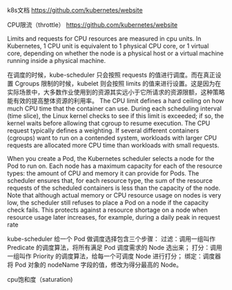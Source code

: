 k8s文档 https://github.com/kubernetes/website


CPU限流（throttle）
	https://github.com/kubernetes/website

Limits and requests for CPU resources are measured in cpu units. In Kubernetes, 1 CPU unit is equivalent to 1 physical CPU core, or 1 virtual core, depending on whether the node is a physical host or a virtual machine running inside a physical machine.


在调度的时候，kube-scheduler 只会按照 requests 的值进行调度。而在真正设置 Cgroups 限制的时候，kubelet 则会按照 limits 的值来进行设置。这是因为在实际场景中，大多数作业使用到的资源其实远小于它所请求的资源限额，这种策略能有效的提高整体资源的利用率。
The CPU limit defines a hard ceiling on how much CPU time that the container can use. During each scheduling interval (time slice), the Linux kernel checks to see if this limit is exceeded; if so, the kernel waits before allowing that cgroup to resume execution.
The CPU request typically defines a weighting. If several different containers (cgroups) want to run on a contended system, workloads with larger CPU requests are allocated more CPU time than workloads with small requests.

When you create a Pod, the Kubernetes scheduler selects a node for the Pod to run on. Each node has a maximum capacity for each of the resource types: the amount of CPU and memory it can provide for Pods. The scheduler ensures that, for each resource type, the sum of the resource requests of the scheduled containers is less than the capacity of the node. Note that although actual memory or CPU resource usage on nodes is very low, the scheduler still refuses to place a Pod on a node if the capacity check fails. This protects against a resource shortage on a node when resource usage later increases, for example, during a daily peak in request rate


kube-scheduler 给一个 Pod 做调度选择包含三个步骤：
    过滤：调用一组叫作 Predicate 的调度算法，将所有满足 Pod 调度需求的 Node 选出来；
    打分：调用一组叫作 Priority 的调度算法，给每一个可调度 Node 进行打分；
    绑定：调度器将 Pod 对象的 nodeName 字段的值，修改为得分最高的 Node。


cpu饱和度（saturation)


